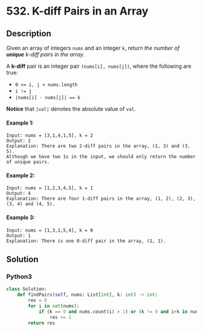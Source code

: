 # 532. K-diff Pairs in an Array

## Description
Given an array of integers `nums` and an integer `k`, return *the number of **unique** k-diff pairs in the array*.

A **k-diff** pair is an integer pair `(nums[i], nums[j])`, where the following are true:

* `0 <= i, j < nums.length`
* `i != j`
* `|nums[i] - nums[j]| == k`

**Notice** that `|val|` denotes the absolute value of `val`.

#### Example 1:
```
Input: nums = [3,1,4,1,5], k = 2
Output: 2
Explanation: There are two 2-diff pairs in the array, (1, 3) and (3, 5).
Although we have two 1s in the input, we should only return the number of unique pairs.
```

#### Example 2:
```
Input: nums = [1,2,3,4,5], k = 1
Output: 4
Explanation: There are four 1-diff pairs in the array, (1, 2), (2, 3), (3, 4) and (4, 5).
```

#### Example 3:
```
Input: nums = [1,3,1,5,4], k = 0
Output: 1
Explanation: There is one 0-diff pair in the array, (1, 1).
```


## Solution

### Python3
```python
class Solution:
    def findPairs(self, nums: List[int], k: int) -> int:
        res = 0
        for i in set(nums):
            if (k == 0 and nums.count(i) > 1) or (k != 0 and i+k in nums):
                res += 1
        return res
```